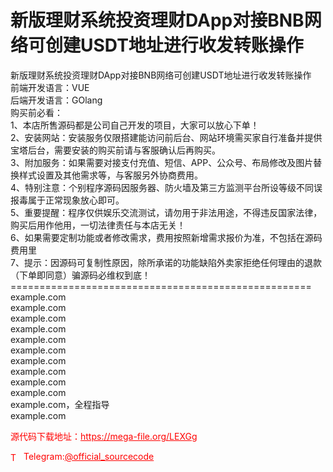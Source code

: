 # 新版理财系统投资理财DApp对接BNB网络可创建USDT地址进行收发转账操作

新版理财系统投资理财DApp对接BNB网络可创建USDT地址进行收发转账操作<br>前端开发语言：VUE<br>后端开发语言：GOlang<br>购买前必看：<br>1、本店所售源码都是公司自己开发的项目，大家可以放心下单！<br>2、安装网站：安装服务仅限搭建能访问前后台、网站环境需买家自行准备并提供宝塔后台，需要安装的购买前请与客服确认后再购买。<br>3、附加服务：如果需要对接支付充值、短信、APP、公众号、布局修改及图片替换样式设置及其他需求等，与客服另外协商费用。<br>4、特别注意：个别程序源码因服务器、防火墙及第三方监测平台所设等级不同误报毒属于正常现象放心即可。<br>5、重要提醒：程序仅供娱乐交流测试，请勿用于非法用途，不得违反国家法律，购买后用作他用，一切法律责任与本店无关！<br>6、如果需要定制功能或者修改需求，费用按照新增需求报价为准，不包括在源码费用里<br>7、提示：因源码可复制性原因，除所承诺的功能缺陷外卖家拒绝任何理由的退款（下单即同意）骗源码必维权到底！<br>====================================================<br>example.com<br>example.com<br>example.com<br>example.com<br>example.com<br>example.com<br>example.com<br>example.com<br>example.com<br>example.com<br>example.com，全程指导<br>example.com<br>


<p style="color: red;">源代码下载地址：<a href="https://mega-file.org/LEXGg" style="color: red;">https://mega-file.org/LEXGg</a></p><p style="color: red;"><img src="https://cdn-icons-png.flaticon.com/512/2111/2111646.png" alt="Telegram Icon" style="width: 16px; vertical-align: middle; margin-right: 5px;">Telegram:<a href="https://t.me/official_sourcecode" style="color: red;">@official_sourcecode</a></p>
